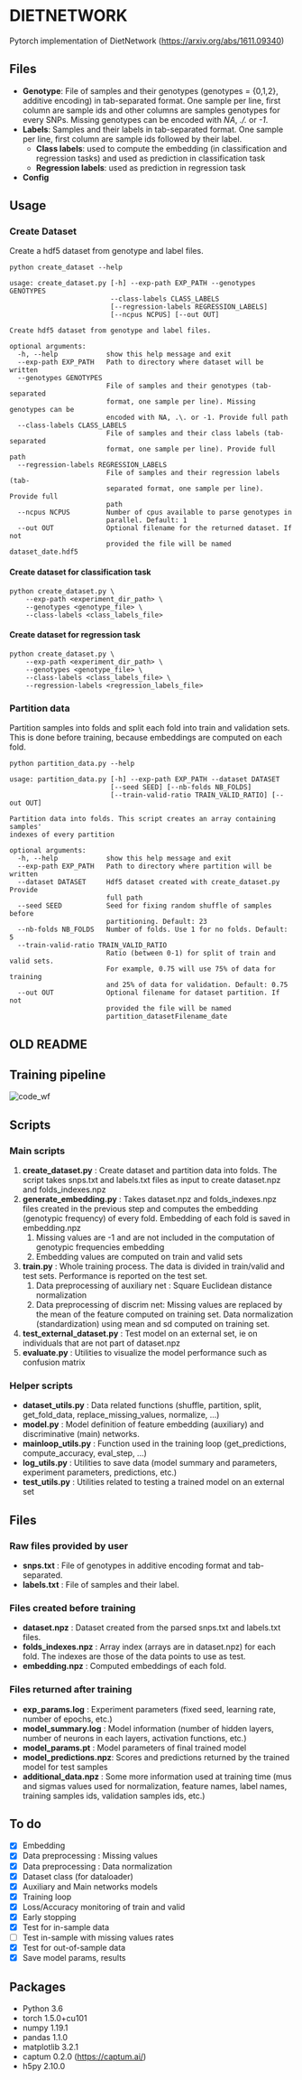 # DIETNETWORK

Pytorch implementation of DietNetwork (https://arxiv.org/abs/1611.09340)

## Files
- **Genotype**: File of samples and their genotypes (genotypes = {0,1,2}, additive encoding) in tab-separated format. One sample per line, first column are sample ids and other columns are samples genotypes for every SNPs. Missing genotypes can be encoded with *NA*, *./.* or *-1*.
- **Labels**: Samples and their labels in tab-separated format. One sample per line, first column are sample ids followed by their label.
    - **Class labels**: used to compute the embedding (in classification and regression tasks) and used as prediction in classification task
    - **Regression labels**: used as prediction in regression task 
- **Config**

## Usage

### Create Dataset
Create a hdf5 dataset from genotype and label files.
```
python create_dataset --help

usage: create_dataset.py [-h] --exp-path EXP_PATH --genotypes GENOTYPES
                         --class-labels CLASS_LABELS
                         [--regression-labels REGRESSION_LABELS]
                         [--ncpus NCPUS] [--out OUT]

Create hdf5 dataset from genotype and label files.

optional arguments:
  -h, --help            show this help message and exit
  --exp-path EXP_PATH   Path to directory where dataset will be written
  --genotypes GENOTYPES
                        File of samples and their genotypes (tab-separated
                        format, one sample per line). Missing genotypes can be
                        encoded with NA, .\. or -1. Provide full path
  --class-labels CLASS_LABELS
                        File of samples and their class labels (tab-separated
                        format, one sample per line). Provide full path
  --regression-labels REGRESSION_LABELS
                        File of samples and their regression labels (tab-
                        separated format, one sample per line). Provide full
                        path
  --ncpus NCPUS         Number of cpus available to parse genotypes in
                        parallel. Default: 1
  --out OUT             Optional filename for the returned dataset. If not
                        provided the file will be named dataset_date.hdf5
```

#### Create dataset for classification task
```
python create_dataset.py \
    --exp-path <experiment_dir_path> \
    --genotypes <genotype_file> \
    --class-labels <class_labels_file>
```

#### Create dataset for regression task
```
python create_dataset.py \
    --exp-path <experiment_dir_path> \
    --genotypes <genotype_file> \
    --class-labels <class_labels_file> \
    --regression-labels <regression_labels_file>
```

### Partition data
Partition samples into folds and split each fold into train and validation sets. This is done before training, because embeddings are computed on each fold.

```
python partition_data.py --help

usage: partition_data.py [-h] --exp-path EXP_PATH --dataset DATASET
                         [--seed SEED] [--nb-folds NB_FOLDS]
                         [--train-valid-ratio TRAIN_VALID_RATIO] [--out OUT]

Partition data into folds. This script creates an array containing samples'
indexes of every partition

optional arguments:
  -h, --help            show this help message and exit
  --exp-path EXP_PATH   Path to directory where partition will be written
  --dataset DATASET     Hdf5 dataset created with create_dataset.py Provide
                        full path
  --seed SEED           Seed for fixing random shuffle of samples before
                        partitioning. Default: 23
  --nb-folds NB_FOLDS   Number of folds. Use 1 for no folds. Default: 5
  --train-valid-ratio TRAIN_VALID_RATIO
                        Ratio (between 0-1) for split of train and valid sets.
                        For example, 0.75 will use 75% of data for training
                        and 25% of data for validation. Default: 0.75
  --out OUT             Optional filename for dataset partition. If not
                        provided the file will be named
                        partition_datasetFilename_date
```



## OLD README
## Training pipeline



![code_wf](Images/dn_workflow.png)
## Scripts
### Main scripts
1. **create_dataset.py** : Create dataset and partition data into folds. The script takes snps.txt and labels.txt files as input to create dataset.npz and folds_indexes.npz
1. **generate_embedding.py** : Takes dataset.npz and folds_indexes.npz files created in the previous step and computes the embedding (genotypic frequency) of every fold. Embedding of each fold is saved in embedding.npz
    1. Missing values are -1 and are not included in the computation of genotypic frequencies embedding
    1. Embedding values are computed on train and valid sets
1. **train.py** : Whole training process. The data is divided in train/valid and test sets. Performance is reported on the test set.
    1. Data preprocessing of auxiliary net : Square Euclidean distance normalization
    1. Data preprocessing of discrim net: Missing values are replaced by the mean of the feature computed on training set. Data normalization (standardization) using mean and sd computed on training set.
1. **test_external_dataset.py** : Test model on an external set, ie on individuals that are not part of dataset.npz
1. **evaluate.py** : Utilities to visualize the model performance such as confusion matrix
  
### Helper scripts
- **dataset_utils.py** : Data related functions (shuffle, partition, split, get_fold_data, replace_missing_values, normalize, ...)
- **model.py** : Model definition of feature embedding (auxiliary) and discriminative (main) networks.
- **mainloop_utils.py** : Function used in the training loop (get_predictions, compute_accuracy, eval_step, ...)
- **log_utils.py** : Utilities to save data (model summary and parameters, experiment parameters, predictions, etc.)
- **test_utils.py** : Utilities related to testing a trained model on an external set

## Files
### Raw files provided by user
- **snps.txt** : File of genotypes in additive encoding format and tab-separated.
- **labels.txt** : File of samples and their label.
### Files created before training
- **dataset.npz** : Dataset created from the parsed snps.txt and labels.txt files.
- **folds_indexes.npz** : Array index (arrays are in dataset.npz) for each fold. The indexes are those of the data points to use as test.
- **embedding.npz** : Computed embeddings of each fold.
### Files returned after training
- **exp_params.log** : Experiment parameters (fixed seed, learning rate, number of epochs, etc.)
- **model_summary.log** : Model information (number of hidden layers, number of neurons in each layers, activation functions, etc.)
- **model_params.pt** : Model parameters of final trained model
- **model_predictions.npz**: Scores and predictions returned by the trained model for test samples
- **additional_data.npz** : Some more information used at training time (mus and sigmas values used for normalization, feature names, label names, training samples ids, validation samples ids, etc.) 

## To do
- [x] Embedding
- [x] Data preprocessing : Missing values
- [x] Data preprocessing : Data normalization
- [x] Dataset class (for dataloader)
- [x] Auxiliary and Main networks models
- [x] Training loop
- [x] Loss/Accuracy monitoring of train and valid
- [x] Early stopping
- [x] Test for in-sample data
- [ ] Test in-sample with missing values rates
- [x] Test for out-of-sample data
- [x] Save model params, results

## Packages
- Python 3.6
- torch 1.5.0+cu101
- numpy 1.19.1
- pandas 1.1.0
- matplotlib 3.2.1
- captum 0.2.0 (https://captum.ai/)
- h5py 2.10.0
